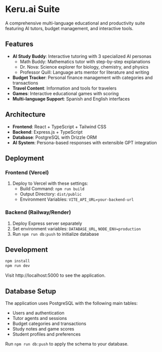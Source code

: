 # Keru.ai Suite

A comprehensive multi-language educational and productivity suite featuring AI tutors, budget management, and interactive tools.

## Features

- **AI Study Buddy**: Interactive tutoring with 3 specialized AI personas
  - Math Buddy: Mathematics tutor with step-by-step explanations
  - Dr. Nova: Science explorer for biology, chemistry, and physics
  - Professor Quill: Language arts mentor for literature and writing
- **Budget Tracker**: Personal finance management with categories and transactions
- **Travel Content**: Information and tools for travelers
- **Games**: Interactive educational games with scoring
- **Multi-language Support**: Spanish and English interfaces

## Architecture

- **Frontend**: React + TypeScript + Tailwind CSS
- **Backend**: Express.js + TypeScript  
- **Database**: PostgreSQL with Drizzle ORM
- **AI System**: Persona-based responses with extensible GPT integration

## Deployment

### Frontend (Vercel)
1. Deploy to Vercel with these settings:
   - Build Command: `npm run build`
   - Output Directory: `dist/public`
   - Environment Variables: `VITE_API_URL=your-backend-url`

### Backend (Railway/Render)
1. Deploy Express server separately
2. Set environment variables: `DATABASE_URL`, `NODE_ENV=production`
3. Run `npm run db:push` to initialize database

## Development

```bash
npm install
npm run dev
```

Visit http://localhost:5000 to see the application.

## Database Setup

The application uses PostgreSQL with the following main tables:
- Users and authentication
- Tutor agents and sessions
- Budget categories and transactions
- Study notes and game scores
- Student profiles and preferences

Run `npm run db:push` to apply the schema to your database.